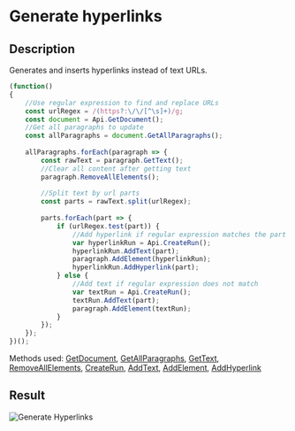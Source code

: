 # Generate hyperlinks

## Description

Generates and inserts hyperlinks instead of text URLs.

<!-- This code snippet is shown in the screenshot. -->

<!-- eslint-skip -->

```ts
(function()
{
    //Use regular expression to find and replace URLs
    const urlRegex = /(https?:\/\/[^\s]+)/g;
    const document = Api.GetDocument();
    //Get all paragraphs to update
    const allParagraphs = document.GetAllParagraphs();
    
    allParagraphs.forEach(paragraph => {
        const rawText = paragraph.GetText();
        //Clear all content after getting text
        paragraph.RemoveAllElements();
        
        //Split text by url parts
        const parts = rawText.split(urlRegex);
        
        parts.forEach(part => {
            if (urlRegex.test(part)) {
                //Add hyperlink if regular expression matches the part
                var hyperlinkRun = Api.CreateRun();
                hyperlinkRun.AddText(part);
                paragraph.AddElement(hyperlinkRun);
                hyperlinkRun.AddHyperlink(part);
            } else {
                //Add text if regular expression does not match
                var textRun = Api.CreateRun();
                textRun.AddText(part);
                paragraph.AddElement(textRun);
            }
        });
    });
})();
```

Methods used: [GetDocument](../../../../office-api/usage-api/text-document-api/Api/Methods/GetDocument.md), [GetAllParagraphs](../../../../office-api/usage-api/text-document-api/ApiDocument/Methods/GetAllParagraphs.md), [GetText](../../../../office-api/usage-api/text-document-api/ApiParagraph/Methods/GetText.md), [RemoveAllElements](../../../../office-api/usage-api/text-document-api/ApiParagraph/Methods/RemoveAllElements.md), [CreateRun](../../../../office-api/usage-api/text-document-api/Api/Methods/CreateRun.md), [AddText](../../../../office-api/usage-api/text-document-api/ApiRun/Methods/AddText.md), [AddElement](../../../../office-api/usage-api/text-document-api/ApiParagraph/Methods/AddElement.md), [AddHyperlink](../../../../office-api/usage-api/text-document-api/ApiRun/Methods/AddHyperlink.md)

## Result

<!-- imgpath -->

![Generate Hyperlinks](/assets/images/plugins/generate-hyperlinks.png)